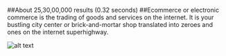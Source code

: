 ##About 25,30,00,000 results (0.32 seconds) 
##Ecommerce or electronic commerce is the trading of goods and services on the internet. It is your bustling city center or brick-and-mortar shop translated into zeroes and ones on the internet superhighway.



![alt text](http://url/to/img.png)
